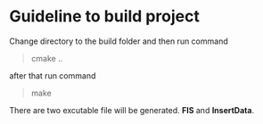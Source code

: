 # Guideline to build project
Change directory to the build folder and then run command

> cmake ..

after that run command

> make

There are two excutable file will be generated. **FIS** and **InsertData**.